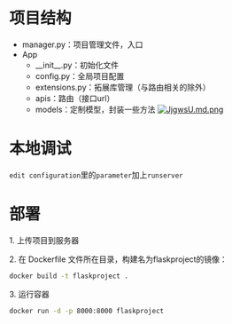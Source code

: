 # 项目结构
- manager.py：项目管理文件，入口
- App
    - \_\_init__.py：初始化文件
    - config.py：全局项目配置
    - extensions.py：拓展库管理（与路由相关的除外）
    - apis：路由（接口url）
    - models：定制模型，封装一些方法
[![JjgwsU.md.png](https://s1.ax1x.com/2020/05/02/JjgwsU.md.png)](https://imgchr.com/i/JjgwsU)

# 本地调试
`edit configuration`里的`parameter`加上`runserver`

# 部署
1\. 上传项目到服务器

2\. 在 Dockerfile 文件所在目录，构建名为flaskproject的镜像： 
```bash
docker build -t flaskproject .
```  
3\. 运行容器
```bash
docker run -d -p 8000:8000 flaskproject
```